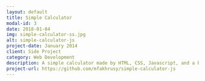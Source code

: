 ```yaml
---
layout: default
title: Simple Calculator
modal-id: 3
date: 2018-01-04
img: simple-calculator-ss.jpg
alt: simple-calculator-js
project-date: January 2014
client: Side Project
category: Web Development
description: A simple calculator made by HTML, CSS, Javascript, and a bit of love.
project-url: https://github.com/mfakhrusy/simple-calculator-js
---
```

